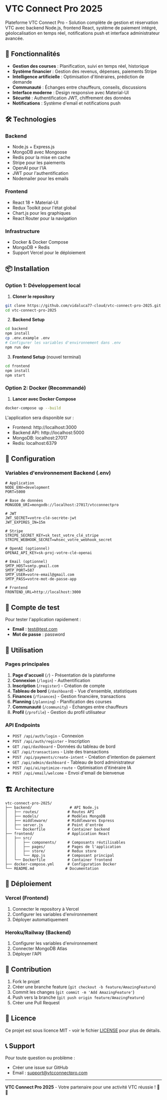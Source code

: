 # VTC Connect Pro 2025

Plateforme VTC Connect Pro - Solution complète de gestion et réservation VTC avec backend Node.js, frontend React, système de paiement intégré, géolocalisation en temps réel, notifications push et interface administrateur avancée.

## 🚀 Fonctionnalités

- **Gestion des courses** : Planification, suivi en temps réel, historique
- **Système financier** : Gestion des revenus, dépenses, paiements Stripe
- **Intelligence artificielle** : Optimisation d'itinéraires, prédiction de demande
- **Communauté** : Échanges entre chauffeurs, conseils, discussions
- **Interface moderne** : Design responsive avec Material-UI
- **Sécurité** : Authentification JWT, chiffrement des données
- **Notifications** : Système d'email et notifications push

## 🛠 Technologies

### Backend
- Node.js + Express.js
- MongoDB avec Mongoose
- Redis pour la mise en cache
- Stripe pour les paiements
- OpenAI pour l'IA
- JWT pour l'authentification
- Nodemailer pour les emails

### Frontend
- React 18 + Material-UI
- Redux Toolkit pour l'état global
- Chart.js pour les graphiques
- React Router pour la navigation

### Infrastructure
- Docker & Docker Compose
- MongoDB + Redis
- Support Vercel pour le déploiement

## 📦 Installation

### Option 1: Développement local

1. **Cloner le repository**
```bash
git clone https://github.com/vidaluca77-cloud/vtc-connect-pro-2025.git
cd vtc-connect-pro-2025
```

2. **Backend Setup**
```bash
cd backend
npm install
cp .env.example .env
# Configurer les variables d'environnement dans .env
npm run dev
```

3. **Frontend Setup** (nouvel terminal)
```bash
cd frontend
npm install
npm start
```

### Option 2: Docker (Recommandé)

1. **Lancer avec Docker Compose**
```bash
docker-compose up --build
```

L'application sera disponible sur :
- Frontend: http://localhost:3000
- Backend API: http://localhost:5000
- MongoDB: localhost:27017
- Redis: localhost:6379

## 🔧 Configuration

### Variables d'environnement Backend (.env)

```env
# Application
NODE_ENV=development
PORT=5000

# Base de données
MONGODB_URI=mongodb://localhost:27017/vtcconnectpro

# JWT
JWT_SECRET=votre-clé-secrète-jwt
JWT_EXPIRES_IN=15m

# Stripe
STRIPE_SECRET_KEY=sk_test_votre_clé_stripe
STRIPE_WEBHOOK_SECRET=whsec_votre_webhook_secret

# OpenAI (optionnel)
OPENAI_API_KEY=sk-proj-votre-clé-openai

# Email (optionnel)
SMTP_HOST=smtp.gmail.com
SMTP_PORT=587
SMTP_USER=votre-email@gmail.com
SMTP_PASS=votre-mot-de-passe-app

# Frontend
FRONTEND_URL=http://localhost:3000
```

## 👤 Compte de test

Pour tester l'application rapidement :
- **Email** : test@test.com
- **Mot de passe** : password

## 📱 Utilisation

### Pages principales

1. **Page d'accueil** (`/`) - Présentation de la plateforme
2. **Connexion** (`/login`) - Authentification
3. **Inscription** (`/register`) - Création de compte
4. **Tableau de bord** (`/dashboard`) - Vue d'ensemble, statistiques
5. **Finances** (`/finances`) - Gestion financière, transactions
6. **Planning** (`/planning`) - Planification des courses
7. **Communauté** (`/community`) - Échanges entre chauffeurs
8. **Profil** (`/profile`) - Gestion du profil utilisateur

### API Endpoints

- `POST /api/auth/login` - Connexion
- `POST /api/auth/register` - Inscription
- `GET /api/dashboard` - Données du tableau de bord
- `GET /api/transactions` - Liste des transactions
- `POST /api/payments/create-intent` - Création d'intention de paiement
- `GET /api/admin/dashboard` - Tableau de bord administrateur
- `POST /api/ai/optimize-route` - Optimisation d'itinéraire IA
- `POST /api/email/welcome` - Envoi d'email de bienvenue

## 🏗 Architecture

```
vtc-connect-pro-2025/
├── backend/                 # API Node.js
│   ├── routes/             # Routes API
│   ├── models/             # Modèles MongoDB
│   ├── middleware/         # Middlewares Express
│   ├── server.js           # Point d'entrée
│   └── Dockerfile          # Container backend
├── frontend/               # Application React
│   ├── src/
│   │   ├── components/     # Composants réutilisables
│   │   ├── pages/          # Pages de l'application
│   │   ├── store/          # Redux store
│   │   └── App.js          # Composant principal
│   └── Dockerfile          # Container frontend
├── docker-compose.yml      # Configuration Docker
└── README.md              # Documentation
```

## 🚢 Déploiement

### Vercel (Frontend)
1. Connecter le repository à Vercel
2. Configurer les variables d'environnement
3. Déployer automatiquement

### Heroku/Railway (Backend)
1. Configurer les variables d'environnement
2. Connecter MongoDB Atlas
3. Déployer l'API

## 🤝 Contribution

1. Fork le projet
2. Créer une branche feature (`git checkout -b feature/AmazingFeature`)
3. Commit les changes (`git commit -m 'Add AmazingFeature'`)
4. Push vers la branche (`git push origin feature/AmazingFeature`)
5. Créer une Pull Request

## 📄 Licence

Ce projet est sous licence MIT - voir le fichier [LICENSE](LICENSE) pour plus de détails.

## 📞 Support

Pour toute question ou problème :
- Créer une issue sur GitHub
- Email : support@vtcconnectpro.com

---

**VTC Connect Pro 2025** - Votre partenaire pour une activité VTC réussie ! 🚗💼
